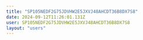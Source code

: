 ```yaml
---
title: "SP105NEDF2G75JDVHW2E5JXVJ48AHCDT36B8DX7S8"
date: 2024-09-12T11:26:01.131Z
user: SP105NEDF2G75JDVHW2E5JXVJ48AHCDT36B8DX7S8
layout: "users"
---
```

    